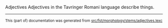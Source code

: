 Adjectives
Adjectives in the Tavringer Romani language describe things.

* * *

<small>This (part of) documentation was generated from [src/fst/morphology/stems/adjectives.lexc](https://github.com/giellalt/lang-rmu-x-testing/blob/main/src/fst/morphology/stems/adjectives.lexc)</small>
